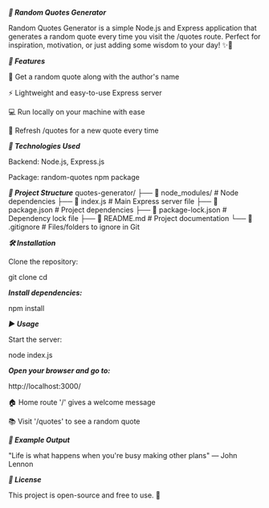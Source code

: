 ***🌟 Random Quotes Generator***

Random Quotes Generator is a simple Node.js and Express application that generates a random quote every time you visit the /quotes route. Perfect for inspiration, motivation, or just adding some wisdom to your day! ✨📜

***🚀 Features***

📝 Get a random quote along with the author's name

⚡ Lightweight and easy-to-use Express server

💻 Run locally on your machine with ease

🔄 Refresh /quotes for a new quote every time

***🧰 Technologies Used***

Backend: Node.js, Express.js

Package: random-quotes npm package

***📁 Project Structure***
quotes-generator/
├── 📁 node_modules/              # Node dependencies
├── 📄 index.js                   # Main Express server file
├── 📄 package.json               # Project dependencies
├── 📄 package-lock.json          # Dependency lock file
├── 📄 README.md                  # Project documentation
└── 📄 .gitignore                 # Files/folders to ignore in Git

***🛠️ Installation***

Clone the repository:

git clone <your-repo-url>
cd <your-repo-folder>


***Install dependencies:***

npm install

***▶️ Usage***

Start the server:

node index.js


***Open your browser and go to:***

http://localhost:3000/


🏠 Home route '/' gives a welcome message

📚 Visit '/quotes' to see a random quote

***💬 Example Output***

"Life is what happens when you're busy making other plans"
— John Lennon

***📜 License***

This project is open-source and free to use. 👐
